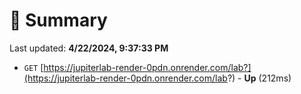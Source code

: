 # 📖 Summary
Last updated: **4/22/2024, 9:37:33 PM**

- `GET` [https://jupiterlab-render-0pdn.onrender.com/lab?](https://jupiterlab-render-0pdn.onrender.com/lab?) - **Up** (212ms)
